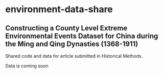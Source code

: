 # environment-data-share
## Constructing a County Level Extreme Environmental Events Dataset for China during the Ming and Qing Dynasties (1368-1911)
Shared code and data for article submitted in Historical Methods.

Data is coming soon
